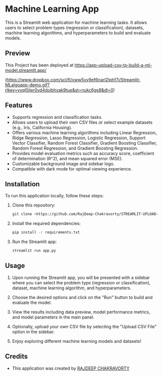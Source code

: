 # Machine Learning App

This is a Streamlit web application for machine learning tasks. It allows users to select problem types (regression or classification), datasets, machine learning algorithms, and hyperparameters to build and evaluate models.

## Preview
This Project has been deployed at https://app-upload-csv-to-build-a-ml-model.streamlit.app/

(https://www.dropbox.com/scl/fi/xww5yy9ef6narl2lphf7i/Streamlit-MLalgoapp-demo.gif?rlkey=yvql0jler0yd4doibhyak9tue&st=nukc6gs8&dl=0)

## Features

- Supports regression and classification tasks.
- Allows users to upload their own CSV files or select example datasets (e.g., Iris, California Housing).
- Offers various machine learning algorithms including Linear Regression, Ridge Regression, Lasso Regression, Logistic Regression, Support Vector Classifier, Random Forest Classifier, Gradient Boosting Classifier, Random Forest Regression, and Gradient Boosting Regression.
- Provides model evaluation metrics such as accuracy score, coefficient of determination (R^2), and mean squared error (MSE).
- Customizable background image and sidebar logo.
- Compatible with dark mode for optimal viewing experience.

## Installation

To run this application locally, follow these steps:

1. Clone this repository:

   ```bash
   git clone <https://github.com/RajDeep-Chakravorty/STREAMLIT-UPLOAD-CSV-TO-BUILD-A-ML-MODEL>
   ```

2. Install the required dependencies:

   ```bash
   pip install -r requirements.txt
   ```

3. Run the Streamlit app:

   ```bash
   streamlit run app.py
   ```

## Usage

1. Upon running the Streamlit app, you will be presented with a sidebar where you can select the problem type (regression or classification), dataset, machine learning algorithm, and hyperparameters.

2. Choose the desired options and click on the "Run" button to build and evaluate the model.

3. View the results including data preview, model performance metrics, and model parameters in the main panel.

4. Optionally, upload your own CSV file by selecting the "Upload CSV File" option in the sidebar.

5. Enjoy exploring different machine learning models and datasets!

## Credits

- This application was created by [RAJDEEP CHAKRAVORTY](https://github.com/RajDeep-Chakravorty)
